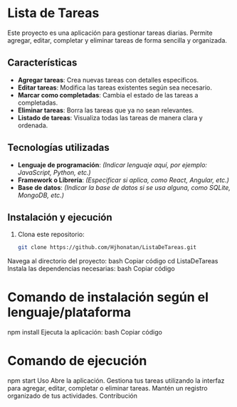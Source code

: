 # Lista de Tareas

Este proyecto es una aplicación para gestionar tareas diarias. Permite agregar, editar, completar y eliminar tareas de forma sencilla y organizada.

## Características

- **Agregar tareas**: Crea nuevas tareas con detalles específicos.
- **Editar tareas**: Modifica las tareas existentes según sea necesario.
- **Marcar como completadas**: Cambia el estado de las tareas a completadas.
- **Eliminar tareas**: Borra las tareas que ya no sean relevantes.
- **Listado de tareas**: Visualiza todas las tareas de manera clara y ordenada.

## Tecnologías utilizadas

- **Lenguaje de programación**: *(Indicar lenguaje aquí, por ejemplo: JavaScript, Python, etc.)*
- **Framework o Librería**: *(Especificar si aplica, como React, Angular, etc.)*
- **Base de datos**: *(Indicar la base de datos si se usa alguna, como SQLite, MongoDB, etc.)*

## Instalación y ejecución

1. Clona este repositorio:
   ```bash
   git clone https://github.com/Hjhonatan/ListaDeTareas.git
Navega al directorio del proyecto:
bash
Copiar código
cd ListaDeTareas
Instala las dependencias necesarias:
bash
Copiar código
# Comando de instalación según el lenguaje/plataforma
npm install
Ejecuta la aplicación:
bash
Copiar código
# Comando de ejecución
npm start
Uso
Abre la aplicación.
Gestiona tus tareas utilizando la interfaz para agregar, editar, completar o eliminar tareas.
Mantén un registro organizado de tus actividades.
Contribución

